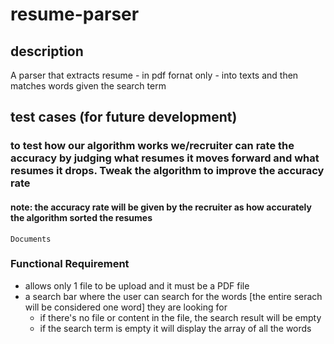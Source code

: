 # resume-parser

## description
A parser that extracts resume - in pdf fornat only - into texts and then matches words given the search term

 
## test cases (for future development)
### to test how our algorithm works we/recruiter can rate the accuracy by judging what resumes it moves forward and what resumes it drops. Tweak the algorithm to improve the accuracy rate
#### note: the accuracy rate will be given by the recruiter as how accurately the algorithm sorted the resumes


``` Documents ```
### Functional Requirement
- allows only 1 file to be upload and it must be a PDF file 
- a search bar where the user can search for the words [the entire serach will be considered one word] they are looking for 
    - if there's no file or content in the file, the search result will be empty
    - if the search term is empty it will display the array of all the words 
